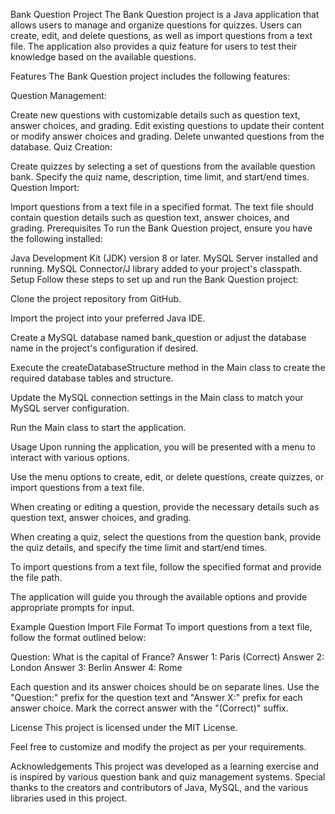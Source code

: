 
Bank Question Project
The Bank Question project is a Java application that allows users to manage and organize questions for quizzes. Users can create, edit, and delete questions, as well as import questions from a text file. The application also provides a quiz feature for users to test their knowledge based on the available questions.

Features
The Bank Question project includes the following features:

Question Management:

Create new questions with customizable details such as question text, answer choices, and grading.
Edit existing questions to update their content or modify answer choices and grading.
Delete unwanted questions from the database.
Quiz Creation:

Create quizzes by selecting a set of questions from the available question bank.
Specify the quiz name, description, time limit, and start/end times.
Question Import:

Import questions from a text file in a specified format.
The text file should contain question details such as question text, answer choices, and grading.
Prerequisites
To run the Bank Question project, ensure you have the following installed:

Java Development Kit (JDK) version 8 or later.
MySQL Server installed and running.
MySQL Connector/J library added to your project's classpath.
Setup
Follow these steps to set up and run the Bank Question project:

Clone the project repository from GitHub.

Import the project into your preferred Java IDE.

Create a MySQL database named bank_question or adjust the database name in the project's configuration if desired.

Execute the createDatabaseStructure method in the Main class to create the required database tables and structure.

Update the MySQL connection settings in the Main class to match your MySQL server configuration.

Run the Main class to start the application.

Usage
Upon running the application, you will be presented with a menu to interact with various options.

Use the menu options to create, edit, or delete questions, create quizzes, or import questions from a text file.

When creating or editing a question, provide the necessary details such as question text, answer choices, and grading.

When creating a quiz, select the questions from the question bank, provide the quiz details, and specify the time limit and start/end times.

To import questions from a text file, follow the specified format and provide the file path.

The application will guide you through the available options and provide appropriate prompts for input.

Example Question Import File Format
To import questions from a text file, follow the format outlined below:

Question: What is the capital of France?
Answer 1: Paris (Correct)
Answer 2: London
Answer 3: Berlin
Answer 4: Rome

Each question and its answer choices should be on separate lines. Use the "Question:" prefix for the question text and "Answer X:" prefix for each answer choice. Mark the correct answer with the "(Correct)" suffix.

License
This project is licensed under the MIT License.

Feel free to customize and modify the project as per your requirements.

Acknowledgements
This project was developed as a learning exercise and is inspired by various question bank and quiz management systems. Special thanks to the creators and contributors of Java, MySQL, and the various libraries used in this project.
